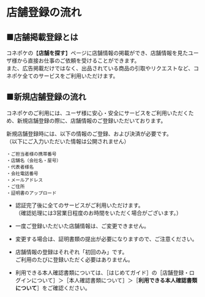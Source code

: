# 店舗登録の流れ

## ■店舗掲載登録とは

コネポケの【**店舗を探す**】ページに店舗情報の掲載ができ、店舗情報を見たユーザ様から直接お仕事のご依頼を受けることができます。  
また、広告掲載だけではなく、出品されている商品の引取やリクエストなど、コネポケ全てのサービスをご利用いただけます。

## ■新規店舗登録の流れ

コネポケのご利用には、ユーザ様に安心・安全にサービスをご利用いただくため、新規店舗登録の際に、店舗情報のご登録いただいております。

新規店舗登録時には、以下の情報のご登録、および決済が必要です。  
（以下にご入力いただいた情報は公開されません）

    ・ご担当者様の携帯番号
    ・店舗名（会社名・屋号）
    ・代表者様名
    ・会社電話番号
    ・メールアドレス
    ・ご住所
    ・証明書のアップロード

- 認証完了後に全てのサービスがご利用いただけます。  
（確認処理には3営業日程度のお時間をいただく場合がございます。）

- 一度ご登録いただいた店舗情報は、ご変更できません。

- 変更する場合は、証明書類の提出が必要になりますので、ご注意ください。

- 店舗情報の登録はそれぞれ「初回のみ」です。  
ご利用のたびに登録いただく必要はありません。

- 利用できる本人確認書類については、［はじめてガイド］の［店舗登録・ログインについて］＞［本人確認書類について］＞［**利用できる本人確認書類について**］をご確認ください。